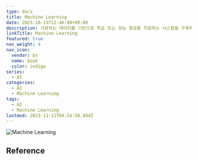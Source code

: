 ```yaml
---
type: docs
title: Machine Learning
date: 2023-10-15T12:46:00+09:00
description: 사용하는 데이터를 기반으로 학습 또는 성능 향상을 지원하는 시스템을 구축하는 데 초점을 맞추는 인공 지능(AI)의 하위 집합
linkTitle: Machine Learning
featured: true
nav_weight: 4
nav_icon:
  vendor: bs
  name: book
  color: indigo
series:
  - AI
categories:
  - AI
  - Machine Learning
tags:
  - AI
  - Machine Learning
lastmod: 2023-11-11T04:54:58.844Z
---
```


![Machine Learning](/ai/ml-algorithms.webp)

## Reference
